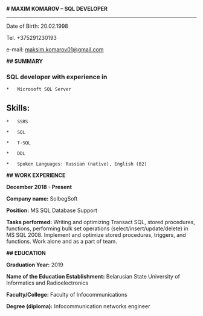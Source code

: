 **# MAXIM KOMAROV – SQL DEVELOPER**

-------------


Date of Birth: 20.02.1998

Tel. +375291230193

e-mail: maksim.komarov01@gmail.com



**## SUMMARY**


### SQL developer with experience in	

    *	Microsoft SQL Server

## Skills:

    *	SSRS

    *	SQL

    *	T-SQL

    *	DDL

    *	Spoken Languages: Russian (native), English (B2)



**## WORK EXPERIENCE**

**December 2018 - Present**

**Company name:** SolbegSoft

**Position:** MS SQL Database Support

**Tasks performed:** Writing and optimizing Transact SQL, stored procedures, functions, performing bulk set operations (select/insert/update/delete) in MS SQL 2008. Implement and optimize stored procedures, triggers, and functions. Work alone and as a part of team. 



**## EDUCATION**

**Graduation Year:** 2019

**Name of the Education Establishment:** Belarusian State University of Informatics and Radioelectronics

**Faculty/College:** Faculty of Infocommunications

**Degree (diploma):** Infocommunication networks engineer 
